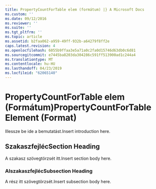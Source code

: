 ```yaml
---
title: PropertyCountForTable elem (formátum) |} A Microsoft Docs
ms.custom: ''
ms.date: 09/12/2016
ms.reviewer: ''
ms.suite: ''
ms.tgt_pltfrm: ''
ms.topic: article
ms.assetid: b2faa062-a959-49ff-932b-a64279f8ff2e
caps.latest.revision: 4
ms.openlocfilehash: 6055b9ffaa3e5a71a0c2fa0d15746d63db0c6d81
ms.sourcegitcommit: e7445ba8203da304286c591ff513900ad1c244a4
ms.translationtype: MT
ms.contentlocale: hu-HU
ms.lasthandoff: 04/23/2019
ms.locfileid: "62065140"
---
```

# <a name="propertycountfortable-element-format"></a><span data-ttu-id="0953a-102">PropertyCountForTable elem (Formátum)</span><span class="sxs-lookup"><span data-stu-id="0953a-102">PropertyCountForTable Element (Format)</span></span>

<span data-ttu-id="0953a-103">Illessze be ide a bemutatást.</span><span class="sxs-lookup"><span data-stu-id="0953a-103">Insert introduction here.</span></span>

## <a name="section-heading"></a><span data-ttu-id="0953a-104">Szakaszfejléc</span><span class="sxs-lookup"><span data-stu-id="0953a-104">Section Heading</span></span>

<span data-ttu-id="0953a-105">A szakasz szövegtörzsét itt.</span><span class="sxs-lookup"><span data-stu-id="0953a-105">Insert section body here.</span></span>

### <a name="subsection-heading"></a><span data-ttu-id="0953a-106">Alszakaszfejléc</span><span class="sxs-lookup"><span data-stu-id="0953a-106">Subsection Heading</span></span>

<span data-ttu-id="0953a-107">A rész itt szövegtörzsét.</span><span class="sxs-lookup"><span data-stu-id="0953a-107">Insert subsection body here.</span></span>
